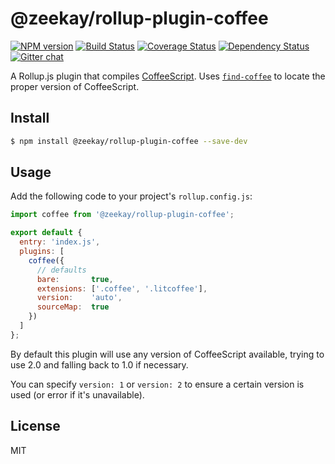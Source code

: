 # @zeekay/rollup-plugin-coffee

[![NPM version][npm-img]][npm-url] [![Build Status][travis-img]][travis-url] [![Coverage Status][coveralls-img]][coveralls-url] [![Dependency Status][dependency-img]][dependency-url] [![Gitter chat][gitter-img]][gitter-url]

A Rollup.js plugin that compiles [CoffeeScript](http://coffeescript.org/). Uses
[`find-coffee`](https://github.com/zeekay/find-coffee) to locate the proper
version of CoffeeScript.

## Install
```bash
$ npm install @zeekay/rollup-plugin-coffee --save-dev
```

## Usage
Add the following code to your project's `rollup.config.js`:

```js
import coffee from '@zeekay/rollup-plugin-coffee';

export default {
  entry: 'index.js',
  plugins: [
    coffee({
      // defaults
      bare:       true,
      extensions: ['.coffee', '.litcoffee'],
      version:    'auto',
      sourceMap:  true
    })
  ]
};
```

By default this plugin will use any version of CoffeeScript available, trying to
use 2.0 and falling back to 1.0 if necessary.

You can specify `version: 1` or `version: 2` to ensure a certain version is used
(or error if it's unavailable).

## License
MIT

[travis-img]:     https://img.shields.io/travis/zeekay/rollup-plugin-coffee.svg
[travis-url]:     https://travis-ci.org/zeekay/rollup-plugin-coffee
[coveralls-img]:  https://coveralls.io/repos/zeekay/rollup-plugin-coffee/badge.svg?branch=master&service=github
[coveralls-url]:  https://coveralls.io/github/zeekay/rollup-plugin-coffee?branch=master
[dependency-url]: https://david-dm.org/zeekay/rollup-plugin-coffee
[dependency-img]: https://david-dm.org/zeekay/rollup-plugin-coffee.svg
[npm-img]:        https://img.shields.io/npm/v/rollup-plugin-coffee.svg
[npm-url]:        https://www.npmjs.com/package/rollup-plugin-coffee
[gitter-img]:     https://badges.gitter.im/join-chat.svg
[gitter-url]:     https://gitter.im/zeekay/hi

<!-- not used -->
[downloads-img]:     https://img.shields.io/npm/dm/rollup-plugin-coffee.svg
[downloads-url]:     http://badge.fury.io/js/rollup-plugin-coffee
[devdependency-img]: https://david-dm.org/zeekay/rollup-plugin-coffee/dev-status.svg
[devdependency-url]: https://david-dm.org/zeekay/rollup-plugin-coffee#info=devDependencies

